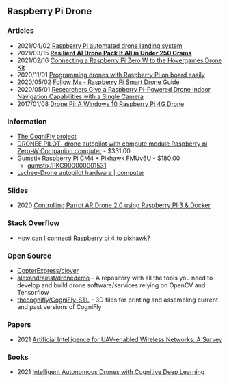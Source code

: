 ## Raspberry Pi Drone


### Articles
- 2021/04/02 [Raspberry Pi automated drone landing system](https://www.geeky-gadgets.com/raspberry-pi-automated-drone-landing-system-02-04-2021/)
- 2021/03/15 [**Resilient AI Drone Pack It All in Under 250 Grams**](https://hackaday.com/2021/03/15/resilient-ai-drone-packs-it-all-in-under-250-grams/)
- 2021/02/16 [Connecting a Raspberry Pi Zero W to the Hovergames Drone Kit](https://www.hackster.io/matthew-hurley/connecting-a-raspberry-pi-zero-w-to-the-hovergames-drone-kit-e3acf1)
- 2020/11/01 [Programming drones with Raspberry Pi on board easily](https://www.hackster.io/korigod/programming-drones-with-raspberry-pi-on-board-easily-b2190e)
- 2020/05/02 [Follow Me - Raspberry Pi Smart Drone Guide](https://www.instructables.com/Follow-Me-Raspberry-Pi-Smart-Drone-Guide/)
- 2020/05/01 [Researchers Give a Raspberry Pi-Powered Drone Indoor Navigation Capabilities with a Single Camera](https://www.hackster.io/news/researchers-give-a-raspberry-pi-powered-drone-indoor-navigation-capabilities-with-a-single-camera-ddb6495bcaae)
- 2017/01/08 [Drone Pi: A Windows 10 Raspberry Pi 4G Drone](https://www.hackster.io/frank802/drone-pi-a-windows-10-raspberry-pi-4g-drone-74be94)


### Information
- [The CogniFly project](https://thecognifly.github.io/)
- [DRONEE PILOT- drone autopilot with compute module Raspberry pi Zero-W Companion computer](https://dronee.aero/es/pages/pilot) - $331.00
- [Gumstix Raspberry Pi CM4 + Pixhawk FMUv6U](https://www.gumstix.com/manufacturer/raspberry-pi/cm4-pixhawk-fmuv6.html) - $180.00
    - [gumstix/PKG900000001531](https://github.com/gumstix/PKG900000001531) 
- [Lychee-Drone autopilot hardware | computer](https://dronee.aero/products/lychee-coming-soon?variant=21171694567502)


### Slides
- 2020 [Controlling Parrot AR.Drone 2.0 using Raspberry PI 3 & Docker](http://www.cs.binghamton.edu/~huilu/slidesfall2020/demos/year2019/demo3.pdf)


### Stack Overflow
- [How can I connecti Raspberry pi 4 to pixhawk?](https://stackoverflow.com/questions/63419256/how-can-i-connecti-raspberry-pi-4-to-pixhawk)


### Open Source
- [CopterExpress/clover](https://github.com/CopterExpress/clover)
- [alexandrainst/dronedemo](https://github.com/alexandrainst/dronedemo) - A repository with all the tools you need to develop and build drone software/services relying on OpenCV and Tensorflow
- [thecognifly/CogniFly-STL](https://github.com/thecognifly/CogniFly-STL) - 3D files for printing and assembling current and past versions of CogniFly


### Papers
- 2021 [Artificial Intelligence for UAV-enabled Wireless Networks: A Survey](https://arxiv.org/pdf/2009.11522.pdf)


### Books
- 2021 [Intelligent Autonomous Drones with Cognitive Deep Learning](https://www.apress.com/gp/book/9781484268025)


